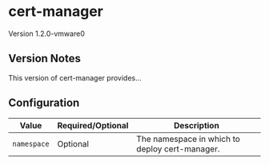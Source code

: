 # cert-manager

Version 1.2.0-vmware0

## Version Notes

This version of cert-manager provides...

## Configuration

| Value | Required/Optional | Description |
|-------|-------------------|-------------|
| `namespace` | Optional | The namespace in which to deploy cert-manager. |
